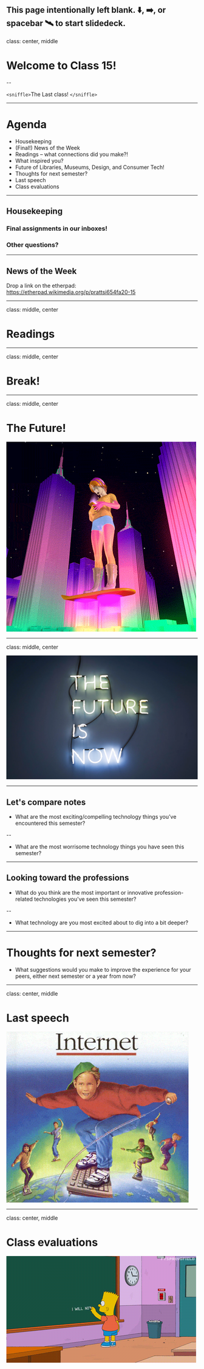 This page intentionally left blank. ⬇️, ➡️, or spacebar 🛰 to start slidedeck.
---
class: center, middle

# Welcome to Class 15!
--

`<sniffle>`The Last class! `</sniffle>`

---

# Agenda

- Housekeeping
- (Final!) News of the Week
- Readings – what connections did you make?!
- What inspired you?
- Future of Libraries, Museums, Design, and Consumer Tech!
- Thoughts for next semester?
- Last speech
- Class evaluations



---
## Housekeeping

### Final assignments in our inboxes!

### Other questions?

---

## News of the Week

Drop a link on the etherpad:
<https://etherpad.wikimedia.org/p/prattsi654fa20-15>

---
class: middle, center

# Readings


---
class: middle, center

# Break!

---
class: middle, center

# The Future!

![](./img/future.gif)

---
class: middle, center

![](./img/future_is_now.webp)

---

## Let's compare notes

-	What are the most exciting/compelling technology things you’ve encountered this semester?

--

- What are the most worrisome technology things you have seen this semester?


---

## Looking toward the professions

- What do you think are the most important or innovative profession-related technologies you've seen this semester?

--

- What technology are you most excited about to dig into a bit deeper?

---

# Thoughts for next semester?

- What suggestions would you make to improve the experience for your peers, either next semester or a year from now?


---
class: center, middle

# Last speech

![](./img/internet.gif)

---
class: center, middle

# Class evaluations

![](./img/fight_the_future.gif)
